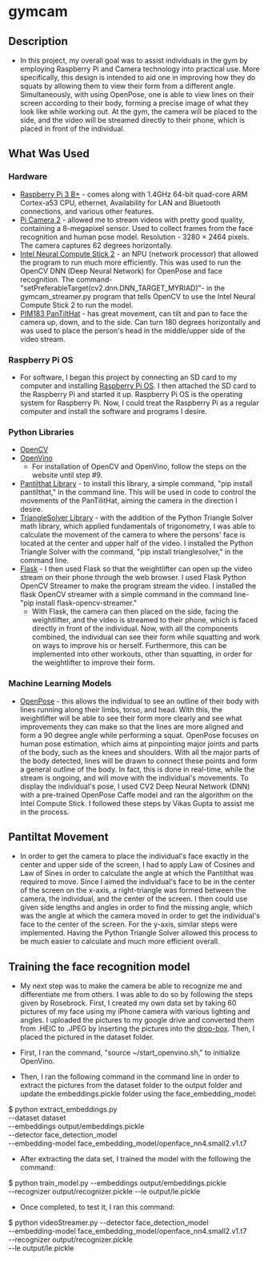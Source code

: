 # gymcam
## Description
-  In this project, my overall goal was to assist individuals in the gym by employing Raspberry Pi and Camera technology into practical use. More specifically, this design is intended to aid one in improving how they do squats by allowing them to view their form from a different angle. Simultaneously, with using OpenPose, one is able to view lines on their screen according to their body, forming a precise image of what they look like while working out. At the gym, the camera will be placed to the side, and the video will be streamed directly to their phone, which is placed in front of the individual.
## What Was Used
### Hardware
-  [Raspberry Pi 3 B+](https://www.raspberrypi.org/products/raspberry-pi-3-model-b-plus/) - comes along with 1.4GHz 64-bit quad-core ARM Cortex-a53 CPU, ethernet, Availability for LAN and Bluetooth connections, and various other features.
-  [Pi Camera 2](https://www.raspberrypi.org/products/camera-module-v2/) - allowed me to stream videos with pretty good quality, containing a 8-megapixel sensor. Used to collect frames from the face recognition and human pose model. Resolution - 3280 × 2464 pixels. The camera captures 62 degrees horizontally. 
-  [Intel Neural Compute Stick 2](https://store.intelrealsense.com/buy-intel-neural-compute-stick-2.html?cid=sem&source=sa360&campid=2019_q3_egi_us_ntgrs_nach_revs_text-link_brand_bmm_desk_realsense-shopping-ad_o-1lngr_google&ad_group=RealSense+Shopping+Ads&intel_term=PRODUCT_GROUP&sa360id=92700050119513690&gclid=Cj0KCQjw6ar4BRDnARIsAITGzlAEl_pPpmhuDqj5YzaGbwqQQt7DydVdqa9CFmBKrp84k-MuU5R5FC0aAoAQEALw_wcB&gclsrc=aw.ds) - an NPU (network processor) that allowed the program to run much more efficiently. This was used to run the OpenCV DNN (Deep Neural Network) for OpenPose and face recognition. The command- "setPreferableTarget(cv2.dnn.DNN_TARGET_MYRIAD)"- in the gymcam_streamer.py program that tells OpenCV to use the Intel Neural Compute Stick 2 to run the model.
-  [PIM183 PanTiltHat](https://shop.pimoroni.com/products/pan-tilt-hat?variant=33704345034) - has great movement, can tilt and pan to face the camera up, down, and to the side. Can turn 180 degrees horizontally and was used to place the person's head in the middle/upper side of the video stream.
### Raspberry Pi OS
-  For software, I began this project by connecting an SD card to my computer and installing [Raspberry Pi OS](https://www.raspberrypi.org/documentation/installation/installing-images/). I then attached the SD card to the Raspberry Pi and started it up. Raspberry Pi OS is the operating system for Raspberry Pi. Now, I could treat the Raspberry Pi as a regular computer and install the software and programs I desire.
### Python Libraries
-  [OpenCV](https://www.pyimagesearch.com/2019/04/08/openvino-opencv-and-movidius-ncs-on-the-raspberry-pi/)
-  [OpenVino](https://www.pyimagesearch.com/2019/04/08/openvino-opencv-and-movidius-ncs-on-the-raspberry-pi/)
     - For installation of OpenCV and OpenVino, follow the steps on the website until step #9.
-  [Pantilthat Library](https://pypi.org/project/pantilthat/) - to install this library, a simple command, "pip install pantilthat," in the command line. This will be used in code to control the movements of the PanTilitHat, aiming the camera in the direction I desire.
-  [TriangleSolver Library](https://pypi.org/project/trianglesolver/) -  with the addition of the Python Triangle Solver math library, which applied fundamentals of trigonometry, I was able to calculate the movement of the camera to where the persons' face is located at the center and upper half of the video. I installed the Python Triangle Solver with the command, "pip install trianglesolver," in the command line.
-  [Flask](https://pypi.org/project/flask-opencv-streamer/) - I then used Flask so that the weightlifter can open up the video stream on their phone through the web browser. I used Flask Python OpenCV Streamer to make the program stream the video. I installed the flask OpenCV streamer with a simple command in the command line- "pip install flask-opencv-streamer."
     - With Flask, the camera can then placed on the side, facing the weightlifter, and the video is streamed to their phone, which is faced directly in front of the individual. Now, with all the components combined, the individual can see their form while squatting and work on ways to improve his or herself. Furthermore, this can be implemented into other workouts, other than squatting, in order for the weightlifter to improve their form.
### Machine Learning Models
-  [OpenPose](https://www.learnopencv.com/deep-learning-based-human-pose-estimation-using-opencv-cpp-python/) - this allows the individual to see an outline of their body with lines running along their limbs, torso, and head. With this, the weightlifter will be able to see their form more clearly and see what improvements they can make so that the lines are more aligned and form a 90 degree angle while performing a squat. OpenPose focuses on human pose estimation, which aims at pinpointing major joints and parts of the body, such as the knees and shoulders. With all the major parts of the body detected, lines will be drawn to connect these points and form a general outline of the body. In fact, this is done in real-time, while the stream is ongoing, and will move with the individual's movements. To display the individual's pose, I used CV2 Deep Neural Network (DNN) with a pre-trained OpenPose Caffe model and ran the algorithm on the Intel Compute Stick. I followed these steps by Vikas Gupta to assist me in the process.
## Pantiltat Movement
-  In order to get the camera to place the individual's face exactly in the center and upper side of the screen, I had to apply Law of Cosines and Law of Sines in order to calculate the angle at which the Pantilthat was required to move. Since I aimed the individual's face to be in the center of the screen on the x-axis, a right-triangle was formed between the camera, the individual, and the center of the screen. I then could use given side lengths and angles in order to find the missing angle, which was the angle at which the camera moved in order to get the individual's face to the center of the screen. For the y-axis, similar steps were implemented. Having the Python Triangle Solver allowed this process to be much easier to calculate and much more efficient overall.
## Training the face recognition model
-  My next step was to make the camera be able to recognize me and differentiate me from others. I was able to do so by following the steps given by Rosebrock. First, I created my own data set by taking 60 pictures of my face using my iPhone camera with various lighting and angles. I uploaded the pictures to my google drive and converted them from .HEIC to .JPEG by inserting the pictures into the [drop-box](https://freetoolonline.com/heic-to-jpg.html). Then, I placed the pictured in the dataset folder.

-  First, I ran the command, "source ~/start_openvino.sh," to initialize OpenVino.
-  Then, I ran the following command in the command line in order to extract the pictures from the dataset folder to the output folder and update the embeddings.pickle folder using the face_embedding_model: 

$ python extract_embeddings.py \
--dataset dataset \
--embeddings output/embeddings.pickle \
--detector face_detection_model \
--embedding-model face_embedding_model/openface_nn4.small2.v1.t7

-  After extracting the data set, I trained the model with the following the command:

$ python train_model.py --embeddings output/embeddings.pickle \
--recognizer output/recognizer.pickle --le output/le.pickle

-  Once completed, to test it, I ran this command:

$ python videoStreamer.py --detector face_detection_model \
--embedding-model face_embedding_model/openface_nn4.small2.v1.t7 \
--recognizer output/recognizer.pickle \
--le output/le.pickle
